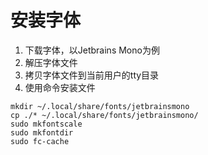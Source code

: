 # 安装字体

1. 下载字体，以Jetbrains Mono为例
2. 解压字体文件
3. 拷贝字体文件到当前用户的tty目录
4. 使用命令安装文件

```shell
mkdir ~/.local/share/fonts/jetbrainsmono
cp ./* ~/.local/share/fonts/jetbrainsmono/
sudo mkfontscale
sudo mkfontdir
sudo fc-cache
```